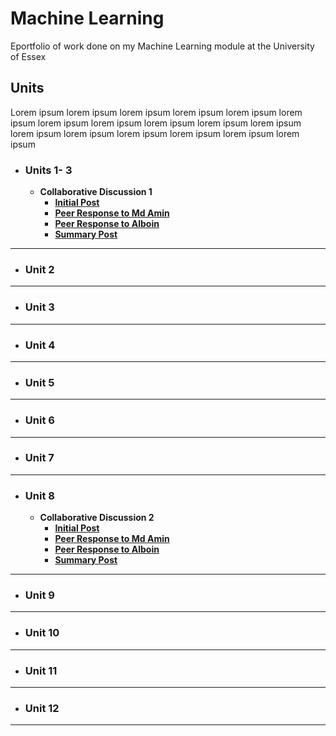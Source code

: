 # Machine Learning
Eportfolio of work done on my Machine Learning module at the University of Essex

## Units
Lorem ipsum lorem ipsum lorem ipsum lorem ipsum lorem ipsum lorem ipsum lorem ipsum lorem ipsum lorem ipsum lorem ipsum lorem ipsum lorem ipsum lorem ipsum lorem ipsum lorem ipsum lorem ipsum lorem ipsum
- ### Units 1- 3
	- **Collaborative Discussion 1**
		- **[Initial Post](yemigabriel.github.io/ml/discussion1_initial_post)**
		- **[Peer Response to Md Amin](#)**
		- **[Peer Response to Alboin](#)**
		- **[Summary Post](#)**
---
- ### Unit 2 
---
- ### Unit 3
---
- ### Unit 4
---
- ### Unit 5
---
- ### Unit 6
---
- ### Unit 7
---
- ### Unit 8
	- **Collaborative Discussion 2**
		- **[Initial Post](yemigabriel.github.io/ml/discussion1_initial_post)**
		- **[Peer Response to Md Amin](#)**
		- **[Peer Response to Alboin](#)**
		- **[Summary Post](#)**
---
- ### Unit 9
---
- ### Unit 10
---
- ### Unit 11
---
- ### Unit 12
---